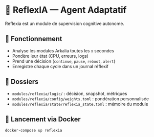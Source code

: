 # 🧠 ReflexIA — Agent Adaptatif

Reflexia est un module de supervision cognitive autonome.

## 🔁 Fonctionnement

- Analyse les modules Arkalia toutes les `x` secondes
- Pondère leur état (CPU, erreurs, logs)
- Prend une décision (`continue`, `pause`, `reboot`, `alert`)
- Enregistre chaque cycle dans un journal réflexif

## 📁 Dossiers

- `modules/reflexia/logic/` : décision, snapshot, métriques
- `modules/reflexia/config/weights.toml` : pondération personnalisée
- `modules/reflexia/state/reflexia_state.toml` : mémoire du module

## 🐳 Lancement via Docker

```bash
docker-compose up reflexia